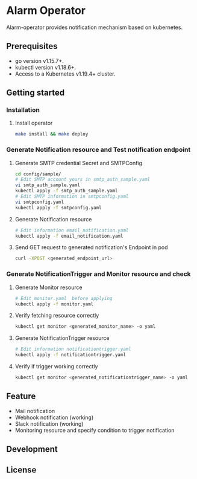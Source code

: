 # Alarm Operator

Alarm-operator provides notification mechanism based on kubernetes.

## Prerequisites 

* go version v1.15.7+.
* kubectl version v1.18.6+.
* Access to a Kubernetes v1.19.4+ cluster.

## Getting started

### Installation
1. Install operator
    ```bash
    make install && make deploy
    ```

### Generate Notification resource and Test notification endpoint
1. Generate SMTP credential Secret and SMTPConfig
    ```bash
    cd config/sample/
    # Edit SMTP account yours in smtp_auth_sample.yaml
    vi smtp_auth_sample.yaml
    kubectl apply -f smtp_auth_sample.yaml
    # Edit SMTP information in smtpconfig.yaml
    vi smtpconfig.yaml
    kubectl apply -f smtpconfig.yaml
    ```

2. Generate Notification resource
    ```bash
    # Edit information email_notification.yaml
    kubectl apply -f email_notification.yaml
    ```

3. Send GET request to generated notification's Endpoint in pod
    ```bash
    curl -XPOST <generated_endpoint_url>
    ```

### Generate NotificationTrigger and Monitor resource and check
1. Generate Monitor resource
    ```bash
    # Edit monitor.yaml  before applying
    kubectl apply -f monitor.yaml
    ```

2. Verify fetching resource correctly 
    ```bash
    kubectl get monitor <generated_monitor_name> -o yaml
    ```
   
3. Generate NotificationTrigger resource
    ```bash
    # Edit information notificationtrigger.yaml
    kubectl apply -f notificationtrigger.yaml
    ```

4. Verify if trigger working correctly
    ```bash
    kubectl get monitor <generated_notificationtrigger_name> -o yaml
    ```

## Feature

* Mail notification
* Webhook notification (working)
* Slack notification (working)
* Monitoring resource and specify condition to trigger notification

## Development


## License